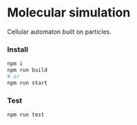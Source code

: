 # Molecular simulation

Cellular automaton built on particles.

### Install

```bash
npm i
npm run build
# or
npm run start
```

### Test
```bash
npm run test
```
